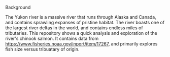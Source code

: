 Background 

The Yukon river is a massive river that runs through Alaska and Canada, and contains sprawling expanses of pristine habitat. The river boasts one of 
the largest river deltas in the world, and contains endless miles of tributaries. This repository shows a quick analysis and exploration of the 
river's chinook salmon. It contains data from https://www.fisheries.noaa.gov/inport/item/17267, and primarily explores fish size versus 
tribuatary of origin. 
